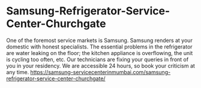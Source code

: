 # Samsung-Refrigerator-Service-Center-Churchgate
One of the foremost service markets is Samsung. Samsung renders at your domestic with honest specialists. The essential problems in the refrigerator are water leaking on the floor; the kitchen appliance is overflowing, the unit is cycling too often, etc. Our technicians are fixing your queries in front of you in your residency. We are accessible 24 hours, so book your criticism at any time. https://samsung-servicecenterinmumbai.com/samsung-refrigerator-service-center-churchgate/
